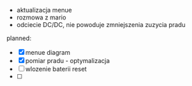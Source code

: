 - aktualizacja menue
- rozmowa z mario
- odciecie DC/DC, nie powoduje zmniejszenia zuzycia pradu

planned:
- [x] menue diagram
- [x] pomiar pradu - optymalizacja
- [ ] wlozenie baterii reset
- [ ] 